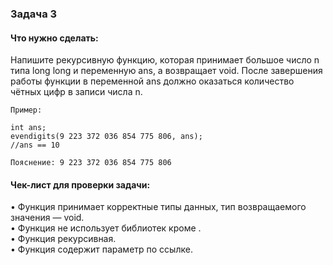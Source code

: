 ### Задача 3

#### Что нужно сделать:

Напишите рекурсивную функцию, которая принимает большое число n типа long long и переменную ans, а возвращает void. После завершения работы функции в переменной ans должно оказаться количество чётных цифр в записи числа n.

```
Пример:

int ans;
evendigits(9 223 372 036 854 775 806, ans);
//ans == 10

Пояснение: 9 223 372 036 854 775 806
```

#### Чек-лист для проверки задачи:

• Функция принимает корректные типы данных, тип возвращаемого значения — void.  
• Функция не использует библиотек кроме <iostream>.  
• Функция рекурсивная.  
• Функция содержит параметр по ссылке.
